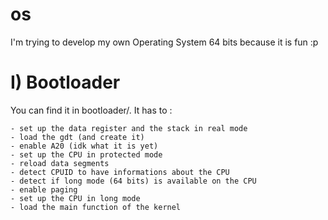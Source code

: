 # os
I'm trying to develop my own Operating System 64 bits because it is fun :p

# I) Bootloader

You can find it in bootloader/. It has to :

    - set up the data register and the stack in real mode
    - load the gdt (and create it)
    - enable A20 (idk what it is yet)
    - set up the CPU in protected mode
    - reload data segments
    - detect CPUID to have informations about the CPU
    - detect if long mode (64 bits) is available on the CPU
    - enable paging
    - set up the CPU in long mode
    - load the main function of the kernel